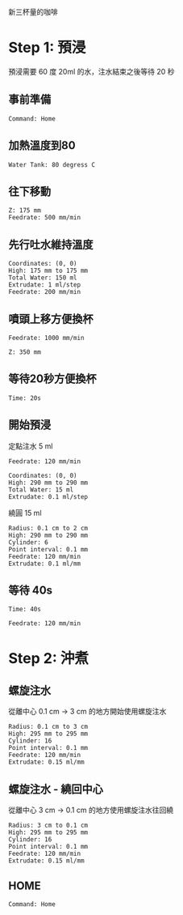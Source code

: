 新三杯量的咖啡

# Step 1: 預浸

預浸需要 60 度 20ml 的水，注水結束之後等待 20 秒

## 事前準備 

``` operations
Command: Home
```

## 加熱溫度到80

``` heat
Water Tank: 80 degress C
```

## 往下移動

``` move
Z: 175 mm
Feedrate: 500 mm/min
```

## 先行吐水維持溫度

``` fixed_point
Coordinates: (0, 0)
High: 175 mm to 175 mm
Total Water: 150 ml
Extrudate: 1 ml/step
Feedrate: 200 mm/min
```

## 噴頭上移方便換杯

``` move
Feedrate: 1000 mm/min
```
``` move
Z: 350 mm
```

## 等待20秒方便換杯

``` wait
Time: 20s
```

## 開始預浸

定點注水 5 ml

``` move
Feedrate: 120 mm/min
```

``` fixed_point
Coordinates: (0, 0)
High: 290 mm to 290 mm
Total Water: 15 ml
Extrudate: 0.1 ml/step
```

繞圓 15 ml

``` spiral
Radius: 0.1 cm to 2 cm
High: 290 mm to 290 mm
Cylinder: 6
Point interval: 0.1 mm
Feedrate: 120 mm/min
Extrudate: 0.1 ml/mm
```

## 等待 40s

``` wait
Time: 40s
```

``` move
Feedrate: 120 mm/min
```

# Step 2: 沖煮

## 螺旋注水

從離中心 0.1 cm -> 3 cm 的地方開始使用螺旋注水

``` spiral
Radius: 0.1 cm to 3 cm
High: 295 mm to 295 mm
Cylinder: 16
Point interval: 0.1 mm
Feedrate: 120 mm/min
Extrudate: 0.15 ml/mm
```

## 螺旋注水 - 繞回中心

從離中心 3 cm -> 0.1 cm 的地方使用螺旋注水往回繞

``` spiral
Radius: 3 cm to 0.1 cm
High: 295 mm to 295 mm
Cylinder: 16
Point interval: 0.1 mm
Feedrate: 120 mm/min
Extrudate: 0.15 ml/mm
```

## HOME

``` operations
Command: Home
```
